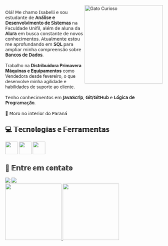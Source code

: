 <img src="https://media3.giphy.com/media/v1.Y2lkPTc5MGI3NjExaHkwdzRpOHE0cWl5c2RxOHd4OXB0czl4bGR2ajJ4c2lvbjgzcHB1ZiZlcD12MV9pbnRlcm5hbF9naWZfYnlfaWQmY3Q9Zw/3oKIPnAiaMCws8nOsE/giphy.gif" alt="Gato Curioso" min-width="400px" max-width="250px" width="250px" align="right">

<p align="left"> 
  𝖮𝗅𝖺́! 𝖬𝖾 𝖼𝗁𝖺𝗆𝗈 𝖨𝗌𝖺𝖻𝖾𝗅𝗅𝗂 𝖾 𝗌𝗈𝗎 𝖾𝗌𝗍𝗎𝖽𝖺𝗇𝗍𝖾 𝖽𝖾 <strong>𝖠𝗇𝖺́𝗅𝗂𝗌𝖾 𝖾 𝖣𝖾𝗌𝖾𝗇𝗏𝗈𝗅𝗏𝗂𝗆𝖾𝗇𝗍𝗈 𝖽𝖾 𝖲𝗂𝗌𝗍𝖾𝗆𝖺𝗌</strong> 𝗇𝖺 𝖥𝖺𝖼𝗎𝗅𝖽𝖺𝖽𝖾 𝖴𝗇𝗂𝖿𝗂𝗅, 𝖺𝗅𝖾́𝗆 𝖽𝖾 𝖺𝗅𝗎𝗇𝖺 𝖽𝖺 <strong>𝖠𝗅𝗎𝗋𝖺</strong> 𝖾𝗆 𝖻𝗎𝗌𝖼𝖺 𝖼𝗈𝗇𝗌𝗍𝖺𝗇𝗍𝖾 𝖽𝖾 𝗇𝗈𝗏𝗈𝗌 𝖼𝗈𝗇𝗁𝖾𝖼𝗂𝗆𝖾𝗇𝗍𝗈𝗌.
  𝖠𝗍𝗎𝖺𝗅𝗆𝖾𝗇𝗍𝖾 𝖾𝗌𝗍𝗈𝗎 𝗆𝖾 𝖺𝗉𝗋𝗈𝖿𝗎𝗇𝖽𝖺𝗇𝖽𝗈 𝖾𝗆 <strong>𝖲𝖰𝖫</strong> 𝗉𝖺𝗋𝖺 𝖺𝗆𝗉𝗅𝗂𝖺𝗋 𝗆𝗂𝗇𝗁𝖺 𝖼𝗈𝗆𝗉𝗋𝖾𝖾𝗇𝗌𝖺̃𝗈 𝗌𝗈𝖻𝗋𝖾 <strong>𝖡𝖺𝗇𝖼𝗈𝗌 𝖽𝖾 𝖣𝖺𝖽𝗈𝗌</strong>.<br><br>
  Trabalho na <strong>Distribuidora Primavera Máquinas e Equipamentos</strong> como Vendedora desde fevereiro, o que desenvolve minha agilidade e habilidades de suporte ao cliente.<br><br>
  𝖳𝖾𝗇𝗁𝗈 𝖼𝗈𝗇𝗁𝖾𝖼𝗂𝗆𝖾𝗇𝗍𝗈𝗌 𝖾𝗆 <strong>𝖩𝖺𝗏𝖺𝖲𝖼𝗋𝗂𝗉</strong>, <strong>𝖦𝗂𝗍/𝖦𝗂𝗍𝖧𝗎𝖻</strong> 𝖾 <strong>𝖫𝗈́𝗀𝗂𝖼𝖺 𝖽𝖾 𝖯𝗋𝗈𝗀𝗋𝖺𝗆𝖺𝖼̧𝖺̃𝗈</strong>.<br><br>
  📍 𝖬𝗈𝗋𝗈 𝗇𝗈 𝗂𝗇𝗍𝖾𝗋𝗂𝗈𝗋 𝖽𝗈 𝖯𝖺𝗋𝖺𝗇𝖺́<br>

## 💻 𝕋𝕖𝕔𝕟𝕠𝕝𝕠𝕘𝕚𝕒𝕤 𝕖 𝔽𝕖𝕣𝕣𝕒𝕞𝕖𝕟𝕥𝕒𝕤

<img src="https://cdn.jsdelivr.net/gh/devicons/devicon@latest/icons/javascript/javascript-plain.svg" width="40" height="40"/> <img src="https://cdn.jsdelivr.net/gh/devicons/devicon@latest/icons/git/git-original.svg" width="40" height="40"/> <img src="https://cdn.jsdelivr.net/gh/devicons/devicon@latest/icons/azuresqldatabase/azuresqldatabase-original.svg" width="40" height="40"/>
            
## 📩 𝔼𝕟𝕥𝕣𝕖 𝕖𝕞 𝕔𝕠𝕟𝕥𝕒𝕥𝕠
<div>
<a href = "mailto:isabellimendoncacpoliveira@gmail.com"><img loading="lazy" src="https://img.shields.io/badge/Gmail-D14836?style=for-the-badge&logo=gmail&logoColor=white" target="_blank"></a>
<a href="www.linkedin.com/in/isabellimendonca" target="_blank"><img loading="lazy" src="https://img.shields.io/badge/-LinkedIn-%230077B5?style=for-the-badge&logo=linkedin&logoColor=white" target="_blank"></a>   
</div>

<div>
<a href="https://github.com/ryuIisa">
<img loading="lazy" height="180em" src="https://github-readme-stats.vercel.app/api/top-langs/?username=ryuIisa&layout=compact&langs_count=7&theme=dracula"/>
<img loading="lazy" height="180em" src="https://github-readme-stats.vercel.app/api?username=ryuIisa&show_icons=true&theme=dracula&include_all_commits=true&count_private=true"/>
</div>

